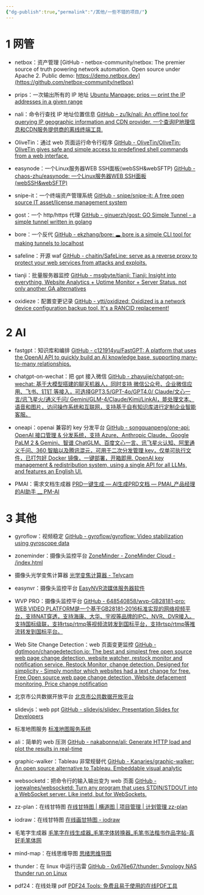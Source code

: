 ```yaml
---
{"dg-publish":true,"permalink":"/其他/一些不错的项目/"}
---
```


# 1 网管
- netbox：资产管理
[GitHub - netbox-community/netbox: The premier source of truth powering network automation. Open source under Apache 2. Public demo: https://demo.netbox.dev](https://github.com/netbox-community/netbox)

- prips：一次输出所有的 IP 地址
[Ubuntu Manpage: prips — print the IP addresses in a given range](https://manpages.ubuntu.com/manpages/oracular/en/man1/prips.1.html)

- nali：命令行查找 IP 地址位置信息
[GitHub - zu1k/nali: An offline tool for querying IP geographic information and CDN provider. 一个查询IP地理信息和CDN服务提供商的离线终端工具.](https://github.com/zu1k/nali)

- OliveTin：通过 web 页面运行命令行程序
[GitHub - OliveTin/OliveTin: OliveTin gives safe and simple access to predefined shell commands from a web interface.](https://github.com/OliveTin/OliveTin)

- easynode：一个Linux服务器WEB SSH面板(webSSH&webSFTP)
[GitHub - chaos-zhu/easynode: 一个Linux服务器WEB SSH面板(webSSH&webSFTP)](https://github.com/chaos-zhu/easynode)

- snipe-it：一个终端资产管理系统
[GitHub - snipe/snipe-it: A free open source IT asset/license management system](https://github.com/snipe/snipe-it)

- gost：一个 http/https 代理
[GitHub - ginuerzh/gost: GO Simple Tunnel - a simple tunnel written in golang](https://github.com/ginuerzh/gost)

- bore：一个反代
[GitHub - ekzhang/bore: 🕳 bore is a simple CLI tool for making tunnels to localhost](https://github.com/ekzhang/bore)
- safeline：开源 waf
[GitHub - chaitin/SafeLine: serve as a reverse proxy to protect your web services from attacks and exploits.](https://github.com/chaitin/safeline)

- tianji：批量服务器监控
[GitHub - msgbyte/tianji: Tianji: Insight into everything, Website Analytics + Uptime Monitor + Server Status. not only another GA alternatives](https://github.com/msgbyte/tianji)

- oxidieze：配置变更记录
[GitHub - ytti/oxidized: Oxidized is a network device configuration backup tool. It's a RANCID replacement!](https://github.com/ytti/oxidized)


# 2 AI
- fastgpt：知识库和编排
[GitHub - c121914yu/FastGPT: A platform that uses the OpenAI API to quickly build an AI knowledge base, supporting many-to-many relationships.](https://github.com/c121914yu/FastGPT)

- chatgpt-on-wechat：把 gpt 接入微信
[GitHub - zhayujie/chatgpt-on-wechat: 基于大模型搭建的聊天机器人，同时支持 微信公众号、企业微信应用、飞书、钉钉 等接入，可选择GPT3.5/GPT-4o/GPT4.0/ Claude/文心一言/讯飞星火/通义千问/ Gemini/GLM-4/Claude/Kimi/LinkAI，能处理文本、语音和图片，访问操作系统和互联网，支持基于自有知识库进行定制企业智能客服。](https://github.com/zhayujie/chatgpt-on-wechat)

- oneapi：openai 兼容的 key 分发平台
[GitHub - songquanpeng/one-api: OpenAI 接口管理 & 分发系统，支持 Azure、Anthropic Claude、Google PaLM 2 & Gemini、智谱 ChatGLM、百度文心一言、讯飞星火认知、阿里通义千问、360 智脑以及腾讯混元，可用于二次分发管理 key，仅单可执行文件，已打包好 Docker 镜像，一键部署，开箱即用. OpenAI key management & redistribution system, using a single API for all LLMs, and features an English UI.](https://github.com/songquanpeng/one-api)

- PMAI：需求文档生成器
[PRD一键生成 — AI生成PRD文档 — PMAI\_产品经理的AI助手 \_\_ PM-AI](https://www.pm-ai.cn/prd?nav)

# 3 其他
- gyroflow：视频稳定
[GitHub - gyroflow/gyroflow: Video stabilization using gyroscope data](https://github.com/gyroflow/gyroflow)

- zoneminder：摄像头监控平台
[ZoneMinder - ZoneMinder Cloud - /index.html](https://cloud.zoneminder.com/)

- 摄像头光学变焦计算器
[光学变焦计算器 - Telycam](https://www.telycam.cn/optical-zoom-calculator/)

- easynvr：摄像头监控平台
[EasyNVR流媒体服务器软件](http://www.easynvr.com/)

- WVP PRO：摄像头监控平台
[GitHub - 648540858/wvp-GB28181-pro: WEB VIDEO PLATFORM是一个基于GB28181-2016标准实现的网络视频平台，支持NAT穿透，支持海康、大华、宇视等品牌的IPC、NVR、DVR接入。支持国标级联，支持rtsp/rtmp等视频流转发到国标平台，支持rtsp/rtmp等推流转发到国标平台。](https://github.com/648540858/wvp-GB28181-pro)

- Web Site Change Detection：web 页面变更监控
[GitHub - dgtlmoon/changedetection.io: The best and simplest free open source web page change detection, website watcher, restock monitor and notification service. Restock Monitor, change detection. Designed for simplicity - Simply monitor which websites had a text change for free. Free Open source web page change detection, Website defacement monitoring, Price change notification](https://github.com/dgtlmoon/changedetection.io)

- 北京市公共数据开放平台
[北京市公共数据开放平台](https://data.beijing.gov.cn/index.htm)

- slidevjs：web ppt
[GitHub - slidevjs/slidev: Presentation Slides for Developers](https://github.com/slidevjs/slidev)

- 标准地图服务
[标准地图服务系统](http://bzdt.ch.mnr.gov.cn/index.html)

- ali：简单的 web 压测
[GitHub - nakabonne/ali: Generate HTTP load and plot the results in real-time](https://github.com/nakabonne/ali)

- graphic-walker：Tableau 非常规替代
[GitHub - Kanaries/graphic-walker: An open source alternative to Tableau. Embeddable visual analytic](https://github.com/Kanaries/graphic-walker)

- websocketd：把命令行的输入输出变为 web 页面
[GitHub - joewalnes/websocketd: Turn any program that uses STDIN/STDOUT into a WebSocket server. Like inetd, but for WebSockets.](https://github.com/joewalnes/websocketd)

- zz-plan：在线甘特图
[在线甘特图 | 横道图 | 项目管理 | 计划管理 zz-plan](https://zz-plan.com/)

- iodraw：在线甘特图
[在线画甘特图 - iodraw](https://www.iodraw.com/gantt)

- 毛笔字生成器
[毛笔字在线生成器\_毛笔字体转换器\_毛笔书法楷书作品字帖-真好毛笔体网](https://www.zhenhaotv.com/)

- mind-map：在线思维导图
[思绪思维导图](https://wanglin2.github.io/mind-map/#/)

- thunder：在 linux 中运行迅雷
[GitHub - 0x676e67/thunder: Synology NAS thunder run on Linux](https://github.com/0x676e67/thunder)

- pdf24：在线处理 pdf
[PDF24 Tools: 免费且易于使用的在线PDF工具](https://tools.pdf24.org/zh/)
